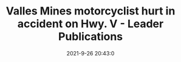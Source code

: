 ---
"title": "Valles Mines motorcyclist hurt in accident on Hwy. V - Leader Publications"
"date": "2021-9-26 20:43:0"
"feed_name": "GOOGLENEWSMINING"
"feed_website": "https://news.google.com/search?q=mining%2Bincident&hl=en-US&gl=US&ceid=US:en"
"feed_rss": "https://news.google.com/rss/search?q=mining%2Bincident&hl=en-US&gl=US&ceid=US:en"
"link": "https://www.myleaderpaper.com/news/accidents/valles-mines-motorcyclist-hurt-in-accident-on-hwy-v/article_6436a666-1f0a-11ec-9c24-23e8e3f2f531.html"
"source": "{'href': 'https://www.myleaderpaper.com', 'title': 'Leader Publications'}"
"file": "_posts/2021-1-1-452e507b905fb698197a975c0352f64c4828d8b6.md"
"accident": "1"
"drilling": "1"
"dead": "0"
"injured": "1"
"arrested": "0"
"where": "road site"
"causes": "crash"
"place": "valles"
"place_uri": "http://en.wikipedia.org/wiki/Vall%C3%A9s%2C_Valencia"
---